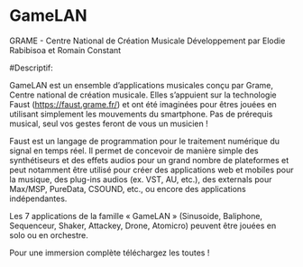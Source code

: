 # GameLAN
GRAME - Centre National de Création Musicale
Développement par Elodie Rabibisoa et Romain Constant 

#Descriptif:

GameLAN est un ensemble d’applications musicales conçu par Grame, Centre national de création musicale. Elles s’appuient sur la technologie Faust (https://faust.grame.fr/) et ont été imaginées pour êtres jouées en utilisant simplement les mouvements du smartphone. Pas de prérequis musical, seul vos gestes feront de vous un musicien !

Faust est un langage de programmation pour le traitement numérique du signal en temps réel. Il permet de concevoir de manière simple des synthétiseurs et des effets audios pour un grand nombre de plateformes et peut notamment être utilisé pour créer des applications web et mobiles pour la musique, des plug-ins audios (ex. VST, AU, etc.), des externals pour Max/MSP, PureData, CSOUND, etc., ou encore des applications indépendantes.

Les 7 applications de la famille « GameLAN » (Sinusoide, Baliphone, Sequenceur, Shaker, Attackey, Drone, Atomicro) peuvent être jouées en solo ou en orchestre.

Pour une immersion complète téléchargez les toutes ! 

 

